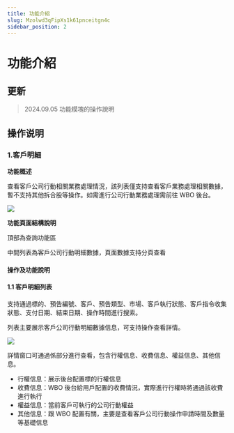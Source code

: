 ```yaml
---
title: 功能介紹
slug: Mzolwd3qFipXs1k61pnceitgn4c
sidebar_position: 2
---
```



# 功能介紹

## 更新

> 2024.09.05   功能模塊的操作說明

## 操作说明

### 1.客戶明細

<b>功能概述</b>

查看客戶公司行動相關業務處理情況，該列表僅支持查看客戶業務處理相關數據，暫不支持其他拆合股等操作。如需進行公司行動業務處理需前往 WBO 後台。

<img src="/assets/L1v3bUW7UotZbkx8X7NcgOqonqf.png" src-width="2866" src-height="1734" align="center"/>

<b>功能頁面結構說明</b>

頂部為查詢功能區

中間列表為客戶公司行動明細數據，頁面數據支持分頁查看

#### <b>操作及功能說明</b>

#### 1.1 客戶明細列表

支持通過標的、預告編號、客戶、預告類型、市場、客戶執行狀態、客戶指令收集狀態、支付日期、結束日期、操作時間進行搜索。

列表主要展示客戶公司行動明細數據信息，可支持操作查看詳情。

<img src="/assets/OimGb67T1oEjnRxQvxDcT47Vnvb.png" src-width="2866" src-height="1738" align="center"/>

詳情窗口可通過係部分進行查看，包含行權信息、收費信息、權益信息、其他信息。

- 行權信息：展示後台配置標的行權信息
- 收費信息：WBO 後台給用戶配置的收費情況，實際進行行權時將通過該收費進行執行
- 權益信息：當前客戶可執行的公司行動權益
- 其他信息：跟 WBO 配置有關，主要是查看客戶公司行動操作申請時間及數量等基礎信息

